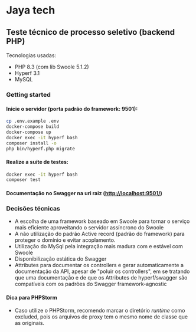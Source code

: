 # Jaya tech
## Teste técnico de processo seletivo (backend PHP)

Tecnologias usadas:

- PHP 8.3 (com lib Swoole 5.1.2)
- Hyperf 3.1
- MySQL

### Getting started

#### Inicie o servidor (porta padrão do framework: 9501):
```bash
cp .env.example .env
docker-compose build
docker-compose up
docker exec -it hyperf bash
composer install -o
php bin/hyperf.php migrate
```

#### Realize a suíte de testes:
```bash
docker exec -it hyperf bash
composer test
```
#### Documentação no Swagger na uri raiz ([http://localhost:9501/]())

### Decisões técnicas
- A escolha de uma framework baseado em Swoole para tornar o serviço mais eficiente aproveitando o servidor assíncrono do Swoole
- A não utilização do padrão Active record (padrão do framework) para proteger o domínio e evitar acoplamento.
- Utilização do MySql pela integração mais madura com e estável com Swoole
- Disponibilização estática do Swagger
- Attributes para documentar os controllers e gerar automaticamente a documentação da API, apesar de "poluir os controllers", em se tratando que uma documentação e de que os Attributes de hyperf/swagger são compatíveis com os padrões do Swagger framework-agnostic

#### Dica para PHPStorm
- Caso utilize o PHPStorm, recomendo marcar o diretório _runtime_ como excluded, pois os arquivos de proxy tem o mesmo nome de classe que as originais.